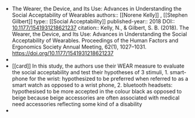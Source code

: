 - The Wearer, the Device, and Its Use: Advances in Understanding the Social Acceptability of Wearables
  authors::  [[Norene Kelly]] , [[Stephen Gilbert]]
  type:: [[Social Acceptability]] 
  published-year:: 2018
  DOI:: [10.1177/1541931218621237](https://doi.org/10.1177/1541931218621237) 
  citation:: Kelly, N., & Gilbert, S. B. (2018). The Wearer, the Device, and Its Use: Advances in Understanding the Social Acceptability of Wearables. Proceedings of the Human Factors and Ergonomics Society Annual Meeting, 62(1), 1027–1031. https://doi.org/10.1177/1541931218621237
-
- [[card]] In this study, the authors use their WEAR measure to evaluate the social acceptability and test their hypotheses of 3 stimuli, 1. smart-phone for the wrist: hypothesized to be preferred when referred to as a smart watch as opposed to a wrist phone, 2. bluetooth headsets: hypothesised to be more accepted in the colour black as opposed to beige because beige accessories are often associated with medical need accessories reflecting some kind of a disability
-